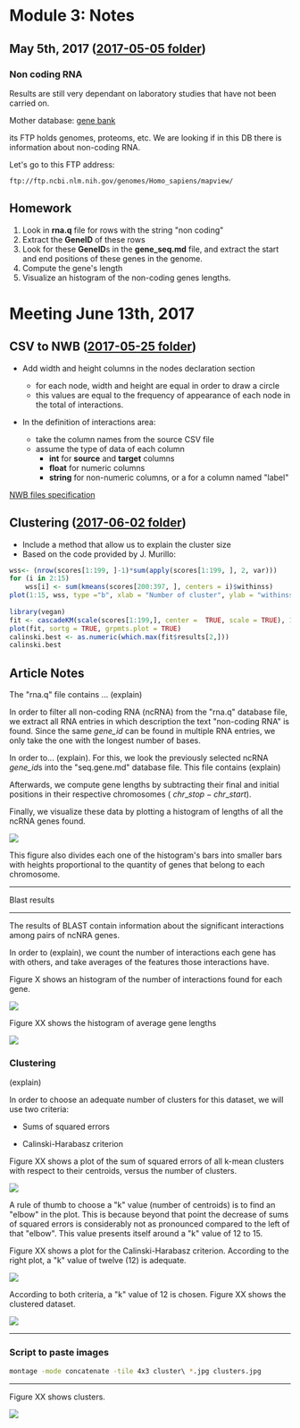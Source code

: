 



# Module 3: Notes


## May 5th, 2017 ([2017-05-05 folder](20170505))

### Non coding RNA

Results are still very dependant on laboratory studies that have not been carried on.

Mother database: [gene bank][genebank]

its FTP holds genomes, proteoms, etc. We are looking if in this DB there is information about non-coding RNA.


Let's go to this FTP address:

```
ftp://ftp.ncbi.nlm.nih.gov/genomes/Homo_sapiens/mapview/
```

## Homework 

1. Look in **rna.q** file for rows with the string "non coding"
2. Extract the **GeneID** of these rows
3. Look for these **GeneID**s in the **gene_seq.md** file, and extract the start and end positions of these genes in the genome.
4. Compute the gene's length
5. Visualize an histogram of the non-coding genes lengths.





# Meeting June 13th, 2017


## CSV to NWB ([2017-05-25 folder](20170525))

- Add width and height columns in the nodes declaration section
  - for each node, width and height are equal in order to draw a circle
  - this values are equal to the frequency of appearance of each node in the total of interactions.

- In the definition of interactions area:
  - take the column names from the source CSV file
  - assume the type of data of each column
    - **int** for **source** and **target** columns
    - **float** for numeric columns
    - **string** for non-numeric columns, or a for a column named "label"



[NWB files specification](http://nwb.slis.indiana.edu/software.html)
​		
## Clustering ([2017-06-02 folder](20170602))	

- Include a method that allow us to explain the cluster size
- Based on the code provided by J. Murillo:

```R
wss<- (nrow(scores[1:199, ]-1)*sum(apply(scores[1:199, ], 2, var)))
for (i in 2:15) 
	wss[i] <- sum(kmeans(scores[200:397, ], centers = i)$withinss)
plot(1:15, wss, type ="b", xlab = "Number of cluster", ylab = "withinss groups sum of error squares")
 
library(vegan)
fit <- cascadeKM(scale(scores[1:199,], center =  TRUE, scale = TRUE), 1, 10, iter = 1000)
plot(fit, sortg = TRUE, grpmts.plot = TRUE)
calinski.best <- as.numeric(which.max(fit$results[2,]))
calinski.best   
```

## Article Notes

The "rna.q" file contains ... (explain)

In order to filter all non-coding RNA (ncRNA) from the "rna.q" database file, we extract all RNA entries in which description the text "non-coding RNA" is found. Since the same *gene_id* can be found in multiple RNA entries, we only take the one with the longest number of bases.

In order to... (explain). For this, we look the previously selected ncRNA *gene_id*s into the "seq.gene.md" database file. This file contains (explain)

Afterwards, we compute gene lengths by subtracting their final and initial positions in their respective chromosomes ( $chr\_stop - chr\_start$).

Finally, we visualize these data by plotting a histogram of  lengths of all the ncRNA genes found. 

![][ncRNA_Chr]

This figure also divides each one of the histogram's bars into smaller bars with heights proportional to the quantity of genes that belong to each chromosome.

___

Blast results

___

The results of BLAST contain information about the significant interactions among pairs of ncNRA genes. 

In order to (explain), we count the number of interactions each gene has with others, and take averages of the features those interactions have.

Figure X shows an histogram of the number of interactions found for each gene.

![][interHist]

Figure XX shows the histogram of average gene lengths



![][lenHist]

### Clustering

(explain)



In order to choose an adequate number of clusters for this dataset, we will use two criteria: 

- Sums of squared errors


- Calinski-Harabasz criterion

Figure XX shows a plot of the sum of squared errors of all k-mean clusters with respect to their centroids, versus the number of clusters. 

![][sqError]

A rule of thumb to choose a "k" value (number of centroids) is to find an "elbow" in the plot. This is because beyond that point the decrease of sums of squared errors is considerably not as pronounced compared to the left of that "elbow". This value presents itself around a "k" value of 12 to 15.

Figure XX shows a plot for the Calinski-Harabasz criterion. According to the right plot, a "k" value of twelve (12) is adequate.





![][calinski]



According to both criteria, a "k" value of 12 is chosen. Figure XX shows the clustered dataset.

![][kmeans]

___

### Script to paste images

 ```bash
montage -mode concatenate -tile 4x3 cluster\ *.jpg clusters.jpg

 ```

___

Figure XX shows clusters.

![][clusters]





[genebank]:ftp://ftp.ncbi.nlm.nih.gov/genbank
[ncRNA_Chr]:20170505/images/histogram.svg
[interHist]:20170602/images/histograms/interaction.histogram.jpg
[lenHist]:20170602/images/histograms/length.histogram.jpg
[calinski]:20170602/images/kalinskicriterion.jpg
[sqError]:20170602/images/sumofsquaresVSnumberofgroups.jpg
[kmeans]:20170602/images/clusters/clustering.jpg
[clusters]:20170602/images/clusters/clusters.jpg